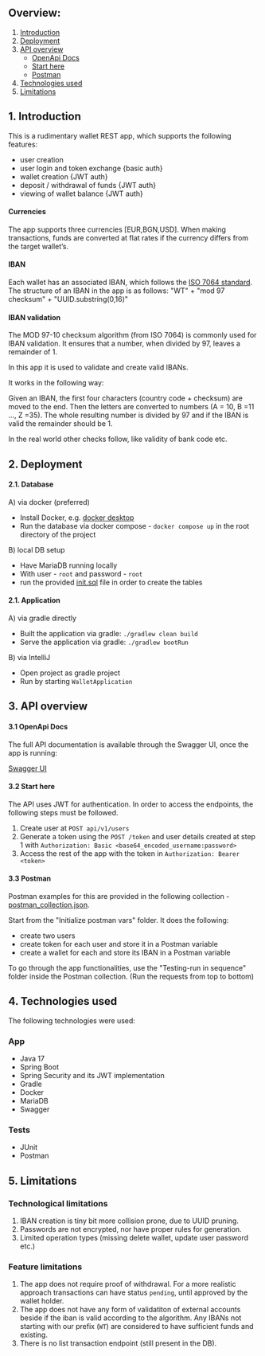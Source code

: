 ## Overview:
1. [Introduction](#1-introduction)
2. [Deployment](#2-deployment)
3. [API overview](#3-api-overview)
   - [OpenApi Docs](#31-openapi-docs)
   - [Start here](#32-start-here)
   - [Postman](#33-postman)
4. [Technologies used](#4-technologies-used)
5. [Limitations](#5-limitations)


## 1. Introduction
This is a rudimentary wallet REST app, which supports the following features:
   - user creation 
   - user login and token exchange {basic auth}
   - wallet creation {JWT auth}
   - deposit / withdrawal of funds {JWT auth}
   - viewing of wallet balance {JWT auth} 

#### Currencies
The app supports three currencies [EUR,BGN,USD].
When making transactions, funds are converted at flat rates if the currency differs from the target wallet’s.

#### IBAN
Each wallet has an associated IBAN, which follows the [ISO 7064 standard](#iban-validation). 
The structure of an IBAN in the app is as follows: "WT" + "mod 97 checksum" + "UUID.substring(0,16)" 


#### IBAN validation
The MOD 97-10 checksum algorithm (from ISO 7064) is commonly used for IBAN validation. It ensures that a number, when divided by 97, leaves a remainder of 1.

In this app it is used to validate and create valid IBANs. 

It works in the following way:

Given an IBAN, the first four characters (country code + checksum) are moved to the end.
Then the letters are converted to numbers (A = 10, B =11 ..., Z =35). The whole resulting number is divided by 97 and if the IBAN is valid the remainder should be 1. 

In the real world other checks follow, like validity of bank code etc. 


## 2. Deployment
#### 2.1. Database

A) via docker (preferred)
- Install Docker, e.g. [docker desktop](https://www.docker.com/products/docker-desktop/)
- Run the database via docker compose - `docker compose up` in the root directory of the project

B) local DB setup
- Have MariaDB running locally
- With user - `root` and password - `root`
- run the provided [init.sql](init.sql) file in order to create the tables

#### 2.1. Application

A) via gradle directly
- Built the application via gradle: `./gradlew clean build`
- Serve the application via gradle: `./gradlew bootRun`

B) via IntelliJ 
- Open project as gradle project
- Run by starting `WalletApplication`
   

## 3. API overview

#### 3.1 OpenApi Docs
The full API documentation is available through the Swagger UI, once the app is running:

[Swagger UI](http://localhost:8080/swagger-ui/index.html)

#### 3.2 Start here

The API uses JWT for authentication. In order to access the endpoints, the following steps must be followed.

1. Create user at  `POST api/v1/users` 
2. Generate a token using the `POST /token` and user details created at step 1 with `Authorization: Basic <base64_encoded_username:password>`
3. Access the rest of the app with the token in `Authorization: Bearer <token>`

#### 3.3 Postman
Postman examples for this are provided in the following collection - [postman_collection.json](Postman_collection.json). 

Start from the "Initialize postman vars" folder. It does the following:
- create two users 
- create token for each user and store it in a Postman variable
- create a wallet for each and store its IBAN in a Postman variable

To go through the app functionalities, use the "Testing-run in sequence" folder inside the Postman collection.
(Run the requests from top to bottom)

## 4. Technologies used

The following technologies were used: 

### App

- Java 17 
- Spring Boot 
- Spring Security and its JWT implementation
- Gradle
- Docker
- MariaDB
- Swagger

### Tests
- JUnit
- Postman


## 5. Limitations
### Technological limitations
1. IBAN creation is tiny bit more collision prone, due to UUID pruning. 
2. Passwords are not encrypted, nor have proper rules for generation.
3. Limited operation types (missing delete wallet, update user password etc.)

### Feature limitations
1. The app does not require proof of withdrawal. For a more realistic approach transactions can have status `pending`, until approved by the wallet holder.
2. The app does not have any form of validatiton of external accounts beside if the iban is valid according to the algorithm. Any IBANs not starting with our prefix (`WT`) are considered to have sufficient funds and existing.
3. There is no list transaction endpoint (still present in the DB).
